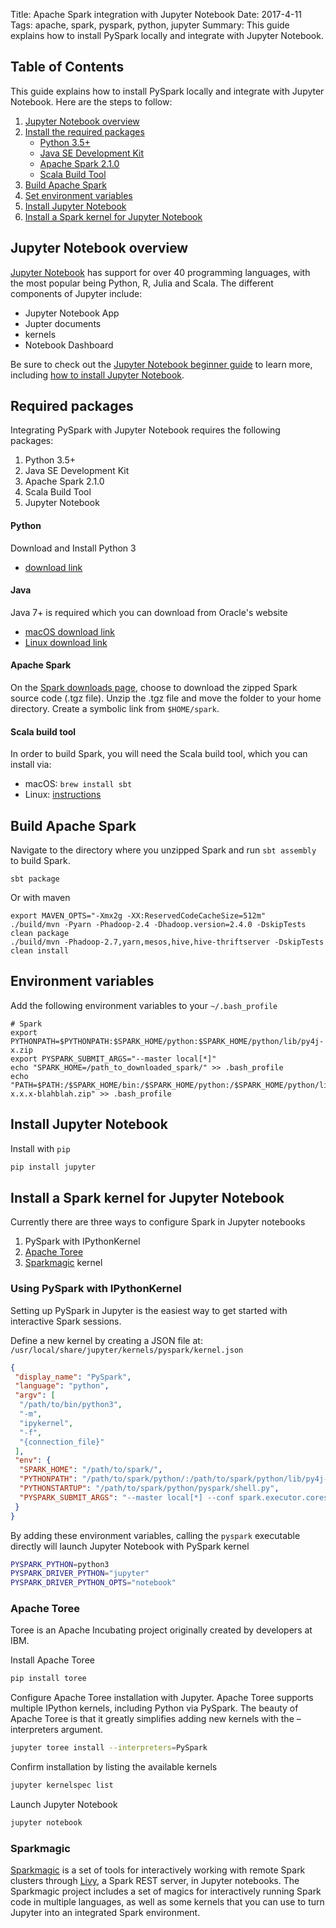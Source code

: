 Title: Apache Spark integration with Jupyter Notebook
Date: 2017-4-11
Tags: apache, spark, pyspark, python, jupyter
Summary: This guide explains how to install PySpark locally and integrate with Jupyter Notebook.


## Table of Contents

This guide explains how to install PySpark locally and integrate with Jupyter Notebook.
Here are the steps to follow:

1. [Jupyter Notebook overview](#jupyter-notebook-overview)
2. [Install the required packages](#required-packages)
   - [Python 3.5+](#python)
   - [Java SE Development Kit](#java)
   - [Apache Spark 2.1.0](#apache-spark)
   - [Scala Build Tool](#scala-build-tool)
3. [Build Apache Spark](#build-apache-spark)
4. [Set environment variables](#environment-variables)
5. [Install Jupyter Notebook](#jupyter-notebook)
6. [Install a Spark kernel for Jupyter Notebook](#install-a-spark-kernel-for-jupyter-notebook)


## Jupyter Notebook overview

[Jupyter Notebook](http://jupyter.org/) has support for over 40 programming languages, with the most popular being Python, R, Julia and Scala.  The different components of Jupyter include:

- Jupyter Notebook App
- Jupter documents
- kernels
- Notebook Dashboard

Be sure to check out the [Jupyter Notebook beginner guide](http://jupyter-notebook-beginner-guide.readthedocs.io/en/latest/index.html) to learn more, including [how to install Jupyter Notebook](https://jupyter.readthedocs.io/en/latest/index.html).


## Required packages

Integrating PySpark with Jupyter Notebook requires the following packages:

1. Python 3.5+
2. Java SE Development Kit
3. Apache Spark 2.1.0
4. Scala Build Tool
5. Jupyter Notebook


#### Python

Download and Install Python 3
 - [download link](https://www.python.org/downloads/)

#### Java

Java 7+ is required which you can download from Oracle's website

- [macOS download link](https://www.java.com/en/download/faq/java_mac.xml)
- [Linux download link](http://www.oracle.com/technetwork/java/javase/downloads/jdk8-downloads-2133151.html)

#### Apache Spark

On the [Spark downloads page](http://spark.apache.org/downloads.html), choose to download the zipped Spark source code (.tgz file).
Unzip the .tgz file and move the folder to your home directory.
Create a symbolic link from `$HOME/spark`.

#### Scala build tool

In order to build Spark, you will need the Scala build tool, which you can install via:

- macOS: `brew install sbt`
- Linux: [instructions](http://www.scala-sbt.org/release/tutorial/Installing-sbt-on-Linux.html)


## Build Apache Spark

Navigate to the directory where you unzipped Spark and run `sbt assembly` to build Spark.

`sbt package`

Or with maven

```
export MAVEN_OPTS="-Xmx2g -XX:ReservedCodeCacheSize=512m"
./build/mvn -Pyarn -Phadoop-2.4 -Dhadoop.version=2.4.0 -DskipTests clean package
./build/mvn -Phadoop-2.7,yarn,mesos,hive,hive-thriftserver -DskipTests clean install
```

## Environment variables

Add the following environment variables to your `~/.bash_profile`

```
# Spark
export PYTHONPATH=$PYTHONPATH:$SPARK_HOME/python:$SPARK_HOME/python/lib/py4j-x.zip
export PYSPARK_SUBMIT_ARGS="--master local[*]"
echo "SPARK_HOME=/path_to_downloaded_spark/" >> .bash_profile
echo "PATH=$PATH:/$SPARK_HOME/bin:/$SPARK_HOME/python:/$SPARK_HOME/python/lib/py4j-x.x.x-blahblah.zip" >> .bash_profile
```


## Install Jupyter Notebook

Install with `pip`
```sh
pip install jupyter
```


## Install a Spark kernel for Jupyter Notebook

Currently there are three ways to configure Spark in Jupyter notebooks

1. PySpark with IPythonKernel
2. [Apache Toree](https://toree.apache.org)
3. [Sparkmagic](https://github.com/jupyter-incubator/sparkmagic) kernel

### Using PySpark with IPythonKernel

Setting up PySpark in Jupyter is the easiest way to get started with interactive Spark sessions.

Define a new kernel by creating a JSON file at: `/usr/local/share/jupyter/kernels/pyspark/kernel.json`
```json
{
 "display_name": "PySpark",
 "language": "python",
 "argv": [
  "/path/to/bin/python3",
  "-m",
  "ipykernel",
  "-f",
  "{connection_file}"
 ],
 "env": {
  "SPARK_HOME": "/path/to/spark/",
  "PYTHONPATH": "/path/to/spark/python/:/path/to/spark/python/lib/py4j-0.x.x.x-src.zip",
  "PYTHONSTARTUP": "/path/to/spark/python/pyspark/shell.py",
  "PYSPARK_SUBMIT_ARGS": "--master local[*] --conf spark.executor.cores=1 --conf spark.executor.memory=512m pyspark-shell"
 }
}
```

By adding these environment variables, calling the `pyspark` executable directly will launch Jupyter Notebook with PySpark kernel
```sh
PYSPARK_PYTHON=python3
PYSPARK_DRIVER_PYTHON="jupyter"
PYSPARK_DRIVER_PYTHON_OPTS="notebook"
```

### Apache Toree

Toree is an Apache Incubating project originally created by developers at IBM.

Install Apache Toree
```sh
pip install toree
```

Configure Apache Toree installation with Jupyter.  Apache Toree supports multiple IPython kernels, including Python via PySpark. The beauty of Apache Toree is that it greatly simplifies adding new kernels with the –interpreters argument.
```sh
jupyter toree install --interpreters=PySpark
```

Confirm installation by listing the available kernels
```sh
jupyter kernelspec list
```

Launch Jupyter Notebook
```sh
jupyter notebook
```

### Sparkmagic

[Sparkmagic](https://github.com/jupyter-incubator/sparkmagic) is a set of tools for interactively working with remote Spark clusters through [Livy](http://livy.io), a Spark REST server, in Jupyter notebooks. The Sparkmagic project includes a set of magics for interactively running Spark code in multiple languages, as well as some kernels that you can use to turn Jupyter into an integrated Spark environment.
